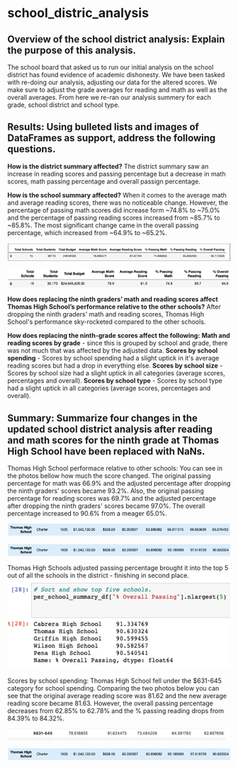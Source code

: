 # school_distric_analysis

## Overview of the school district analysis: Explain the purpose of this analysis.
The school board that asked us to run our initial analysis on the school district has found evidence of academic dishonesty. We have been tasked with re-doing our analysis, adjusting our data for the altered scores. We make sure to adjust the grade averages for reading and math as well as the overall averages. From here we re-ran our analysis summery for each grade, school district and school type. 

## Results: Using bulleted lists and images of DataFrames as support, address the following questions.

 **How is the district summary affected?**
  The district summary saw an increase in reading scores and passing percentage but a decrease in math scores, math passing percentage and overall passign percentage.
 
 
 **How is the school summary affected?**
  When it comes to the average math and average reading scores, there was no noticeable change. However, the percentage of passing math scores did increase form ~74.8% to ~75.0% and the percentage of passing reading scores increased from ~85.7% to ~85.8%. The most significant change came in the overall passing percentage, which increased from ~64.9% to ~65.2%.



![THS Original](original_school_summary.png)


![THS New](new_school_summary.png)


  **How does replacing the ninth graders’ math and reading scores affect Thomas High School’s performance relative to the other schools?**
  After dropping the ninth graders' math and reading scores, Thomas High School's performance sky-rocketed compared to the other schools. 
  

  **How does replacing the ninth-grade scores affect the following:**
   **Math and reading scores by grade** - since this is grouped by school and grade, there was not much that was affected by the adjusted data. 
    **Scores by school spending** - Scores by school spending had a slight uptick in it's average reading scores but had a drop in everything else.
    **Scores by school size** - Scores by school size had a slight uptick in all categories (average scores, percentages and overall).
    **Scores by school type** - Scores by school type had a slight uptick in all categories (average scores, percentages and overall).

## Summary: Summarize four changes in the updated school district analysis after reading and math scores for the ninth grade at Thomas High School have been replaced with NaNs.

Thomas High School performace relative to other schools:
You can see in the photos bellow how much the score changed. The original passing percentage for math was 66.9% and the adjusted percentage after dropping the ninth graders' scores became 93.2%. Also, the original passing percentage for reading scores was 69.7% and the adjusted percentage after dropping the ninth graders' scores became 97.0%. The overall percentage increased to 90.6% from a meager 65.0%. 

![THS Original](original_scores.png)
 
![THS New](updated_scores.png) 
 
 Thomas High Schools adjusted passing percentage brought it into the top 5 out of all the schools in the district - finishing in second place.
 ![Top 5 Passing %](top_five.png)

Scores by school spending:
Thomas High School fell under the $631-645 category for school spending. Comparing the two photos below you can see that the original average reading score was 81.62 and the new average reading score became 81.63. However, the overall passing percentage decreases from 62.85% to 62.78% and the % passing reading drops from 84.39% to 84.32%.

![Original](original_scores_size.png)


![New](updated_scores.png)



